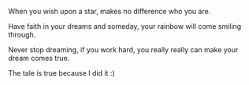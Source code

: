 When you wish upon a star, 
makes no difference who you are.

Have faith in your dreams and someday, 
your rainbow will come smiling through.

Never stop dreaming, if you work hard, 
you really really can make your dream comes true.

The tale is true because I did it :)